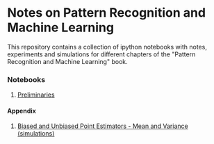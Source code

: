 # Notes on Pattern Recognition and Machine Learning
This repository contains a collection of ipython notebooks with notes, experiments and simulations for different chapters of the "Pattern Recognition and Machine Learning" book.

### Notebooks
1. [Preliminaries](https://nbviewer.jupyter.org/github/pablormier/prml-bishop-notebook/blob/master/notebooks/1.%20Introduction.ipynb)

#### Appendix
1. [Biased and Unbiased Point Estimators - Mean and Variance (simulations)](http://nbviewer.jupyter.org/github/pablormier/simulations/blob/faccbb324eff3050d24e9ea6c7da7aaaf4d68922/notebooks/1%20-%20Biased%20and%20Unbiased%20Point%20Estimators%20-%20Sample%20mean%20and%20variance.ipynb)
